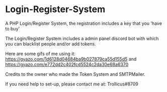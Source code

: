 # Login-Register-System
A PHP Login/Register System, the registration includes a key that you 'have to buy'

The Login/Register System includes a admin panel discord bot with which you can blacklist people and/or add tokens.


Here are some gifs of me using it:
https://gyazo.com/1d6128d04684ba9b027879ca55d155d5
and                                      
https://gyazo.com/e772dd2c402fcd5524c2da30e68a6370

Credits to the owner who made the Token System and SMTPMailer.

If you need help to set-up, please contact me at: Trollicus#8709
